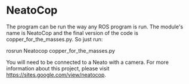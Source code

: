 # NeatoCop

The program can be run the way any ROS program is run.  The module's name is NeatoCop and the final version of the code is copper_for_the_masses.py. So just run:

rosrun Neatocop copper_for_the_masses.py

You will need to be connected to a Neato with a camera. For more information about this project, please visit https://sites.google.com/view/neatocop.